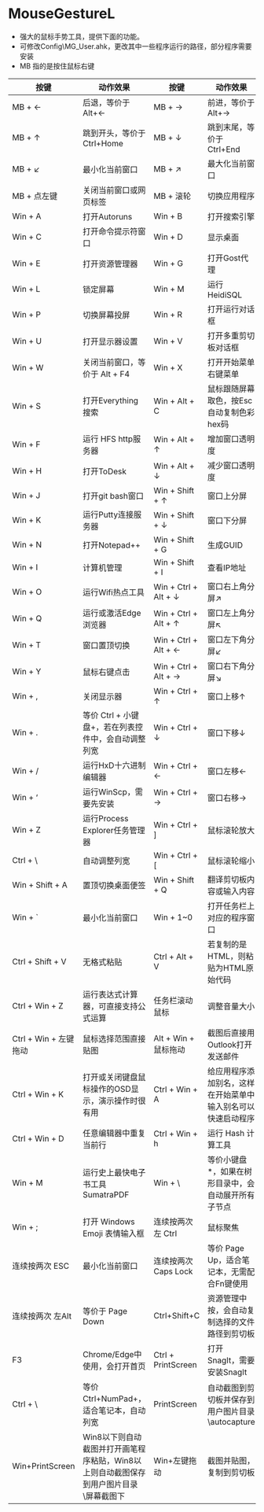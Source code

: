 # MouseGestureL

* 强大的鼠标手势工具，提供下面的功能。
* 可修改Config\MG_User.ahk，更改其中一些程序运行的路径，部分程序需要安装
* MB 指的是按住鼠标右键

| 按键                | 动作效果                           | 按键 | 动作效果                           |
|-------------------|--------------------------------| --- |--------------------------------|
| MB + ←            | 后退，等价于 Alt+←                   |MB + →| 前进，等价于 Alt+→                   |
| MB + ↑            | 跳到开头，等价于Ctrl+Home              |MB + ↓| 跳到末尾，等价于Ctrl+End               |
| MB + ↙            | 最小化当前窗口                        |MB + ↗| 最大化当前窗口                        |
| MB + 点左键          | 关闭当前窗口或网页标签                    |MB + 滚轮| 切换应用程序                         |
| Win + A           | 打开Autoruns                     |Win + B| 打开搜索引擎                         |
| Win + C           | 打开命令提示符窗口                      |Win + D| 显示桌面                           |
| Win + E           | 打开资源管理器                        |Win + G| 打开Gost代理                       |
| Win + L           | 锁定屏幕                           |Win + M| 运行HeidiSQL                     |
| Win + P           | 切换屏幕投屏                         |Win + R| 打开运行对话框                        |
| Win + U           | 打开显示器设置                        |Win + V| 打开多重剪切板对话框                     |
| Win + W           | 关闭当前窗口，等价于 Alt + F4            |Win + X| 打开开始菜单右键菜单                     |
| Win + S           | 打开Everything搜索                 |Win + Alt + C| 鼠标跟随屏幕取色，按Esc自动复制色彩hex码        |
| Win + F           | 运行 HFS http服务器                 |Win + Alt + ↑| 增加窗口透明度                        |
| Win + H           | 打开ToDesk                       |Win + Alt + ↓| 减少窗口透明度                        |
| Win + J           | 打开git bash窗口                   |Win + Shift + ↑| 窗口上分屏                          |
| Win + K           | 运行Putty连接服务器                   |Win + Shift + ↓| 窗口下分屏                          |
| Win + N           | 打开Notepad++                    |Win + Shift + G| 生成GUID                         |
| Win + I           | 计算机管理                          |Win + Shift + I | 查看IP地址                         ||
| Win + O           | 运行Wifi热点工具                     |Win + Ctrl + Alt + ↓| 窗口右上角分屏↗                       |
| Win + Q           | 运行或激活Edge浏览器                   |Win + Ctrl + Alt + ↑| 窗口左上角分屏↖                       |
| Win + T           | 窗口置顶切换                         |Win + Ctrl + Alt + ←| 窗口左下角分屏↙                       |
| Win + Y           | 鼠标右键点击                         |Win + Ctrl + Alt + →| 窗口右下角分屏↘                       |
| Win + ,           | 关闭显示器                          |Win + Ctrl + ↑| 窗口上移↑                          |
| Win + .           | 等价 Ctrl + 小键盘+，若在列表控件中，会自动调整列宽 |Win + Ctrl + ↓| 窗口下移↓                          |
| Win + /           | 运行HxD十六进制编辑器                   |Win + Ctrl + ←| 窗口左移←                          |
| Win + ‘           | 运行WinScp，需要先安装                 |Win + Ctrl + →| 窗口右移→                          |
| Win + Z           | 运行Process Explorer任务管理器        |Win + Ctrl + ]| 鼠标滚轮放大                         |
| Ctrl + \          | 自动调整列宽                         |Win + Ctrl + [| 鼠标滚轮缩小                         |
| Win + Shift + A   | 置顶切换桌面便签                       |Win + Shift + Q| 翻译剪切板内容或输入内容                   |
| Win + `           | 最小化当前窗口                        |Win + 1~0| 打开任务栏上对应的程序窗口                  |
| Ctrl + Shift + V  | 无格式粘贴                          | Ctrl + Alt + V | 若复制的是HTML，则粘贴为HTML原始代码         |
| Ctrl + Win + Z    | 运行表达式计算器，可直接支持公式运算             | 任务栏滚动鼠标 | 调整音量大小                         |
| Ctrl + Win + 左键拖动 | 鼠标选择范围直接贴图                     | Alt + Win + 鼠标拖动 | 截图后直接用Outlook打开发送邮件            |
| Ctrl + Win + K    | 打开或关闭键盘鼠标操作的OSD显示，演示操作时很有用     |  Ctrl + Win + A | 给应用程序添加别名，这样在开始菜单中输入别名可以快速启动程序 |
| Ctrl + Win + D    | 任意编辑器中重复当前行                    | Ctrl + Win + h | 运行 Hash 计算工具                   |
| Win + M           | 运行史上最快电子书工具SumatraPDF          | Win + \ | 等价小键盘 *，如果在树形目录中，会自动展开所有子节点    | 
| Win + ;           | 打开 Windows Emoji 表情输入框         | 连续按两次左 Ctrl | 鼠标聚焦                           |
| 连续按两次 ESC         | 最小化当前窗口                        | 连续按两次 Caps Lock | 等价 Page Up，适合笔记本，无需配合Fn键使用     |
| 连续按两次 左Alt        | 等价于 Page Down                  | Ctrl+Shift+C | 资源管理中按，会自动复制选择的文件路径到剪切板        |
| F3                | Chrome/Edge中使用，会打开首页           | Ctrl + PrintScreen | 打开 SnagIt，需要安装SnagIt           | 
| Ctrl + \          | 等价Ctrl+NumPad+，适合笔记本，自动列宽      | PrintScreen | 自动截图到剪切板并保存到用户图片目录\autocapture |
| Win+PrintScreen | Win8以下则自动截图并打开画笔程序粘贴，Win8以上则自动截图保存到用户图片目录\屏幕截图下|Win+左键拖动| 截图并贴图，复制到剪切板 |